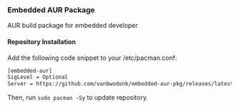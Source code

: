 ### Embedded AUR Package
 AUR build package for embedded developer

#### Repository Installation
Add the following code snippet to your /etc/pacman.conf:

```bash
[embedded-aur]
SigLevel = Optional
Server = https://github.com/vanbwodonk/embedded-aur-pkg/releases/latest/download
```

Then, run `sudo pacman -Sy` to update repository.
